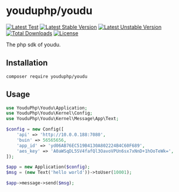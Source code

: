 # youduphp/youdu

[![Latest Test](https://github.com/youduphp/youdu/workflows/tests/badge.svg)](https://github.com/youduphp/youdu/actions)
[![Latest Stable Version](https://poser.pugx.org/youduphp/youdu/v/stable.svg)](https://packagist.org/packages/youduphp/youdu)
[![Latest Unstable Version](https://poser.pugx.org/youduphp/youdu/v/unstable.svg)](https://packagist.org/packages/youduphp/youdu)
[![Total Downloads](https://img.shields.io/packagist/dt/youduphp/youdu)](https://packagist.org/packages/youduphp/youdu)
[![License](https://img.shields.io/packagist/l/youduphp/youdu)](https://github.com/friendsofhyperf/youdu)

The php sdk of youdu.

## Installation

```shell
composer require youduphp/youdu
```

## Usage

```php
use YouduPhp\Youdu\Application;
use YouduPhp\Youdu\Kernel\Config;
use YouduPhp\Youdu\Kernel\Message\App\Text;

$config = new Config([
    'api' => 'http://10.0.0.188:7080',
    'buin' => 56565656,
    'app_id' => 'yd06AB76EC519B4130A802224B4C60F689',
    'aes_key' => 'A0aWSqDL5SV4fafQl3OavoVPUn6sx7xNnD+1hOoTeWk=',
]);

$app = new Application($config);
$msg = (new Text('hello world'))->toUser(10001);

$app->message->send($msg);
```
